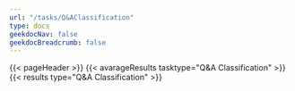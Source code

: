 ```yaml
---
url: "/tasks/Q&AClassification"
type: docs
geekdocNav: false
geekdocBreadcrumb: false
---
```


{{< pageHeader >}}
{{< avarageResults tasktype="Q&A Classification" >}}
{{< results type="Q&A Classification" >}}
